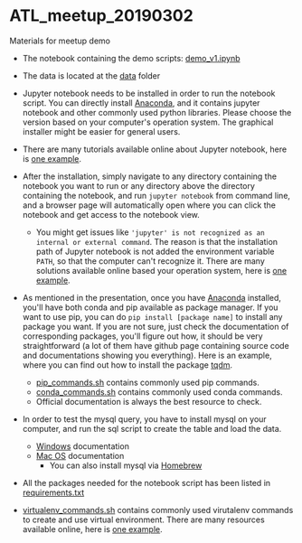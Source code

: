 # ATL_meetup_20190302
Materials for meetup demo

* The notebook containing the demo scripts: [demo_v1.ipynb](./notebook/demo_v1.ipynb)
* The data is located at the [data](./data/) folder
* Jupyter notebook needs to be installed in order to run the notebook script. You can directly install [Anaconda](https://www.anaconda.com/distribution/), and it contains jupyter notebook and other commonly used python libraries. Please choose the version based on your computer's operation system. The graphical installer might be easier for general users.
* There are many tutorials available online about Jupyter notebook, here is [one example](https://www.dataquest.io/blog/jupyter-notebook-tutorial/).
* After the installation, simply navigate to any directory containing the notebook you want to run or any directory above the directory containing the notebook, and run ``jupyter notebook`` from command line, and a browser page will automatically open where you can click the notebook and get access to the notebook view.
    * You might get issues like `'jupyter' is not recognized as an internal or external command`. The reason is that the installation path of Jupyter notebook is not added the environment variable `PATH`, so that the computer can't recognize it. There are many solutions available online based your operation system, here is [one example](https://stackoverflow.com/questions/52287117/jupyter-is-not-recognized-as-an-internal-or-external-command).
* As mentioned in the presentation, once you have [Anaconda](https://www.anaconda.com/distribution/) installed, you'll have both conda and pip available as package manager. If you want to use pip, you can do `pip install [package name]` to install any package you want. If you are not sure, just check the documentation of corresponding packages, you'll figure out how, it should be very straightforward (a lot of them have github page containing source code and documentations showing you everything). Here is an example, where you can find out how to install the package [tqdm](https://github.com/tqdm/tqdm).
    * [pip_commands.sh](./pip_commands.sh) contains commonly used pip commands.
    * [conda_commands.sh](./conda_commands.sh) contains commonly used conda commands.
    * Official documentation is always the best resource to check.

* In order to test the mysql query, you have to install mysql on your computer, and run the sql script to create the table and load the data. 
    * [Windows](https://dev.mysql.com/doc/refman/8.0/en/windows-installation.html) documentation
    * [Mac OS](https://dev.mysql.com/doc/refman/8.0/en/osx-installation.html) documentation
        * You can also install mysql via [Homebrew](https://gist.github.com/nrollr/3f57fc15ded7dddddcc4e82fe137b58e)

* All the packages needed for the notebook script has been listed in [requirements.txt](./requirements.txt)
* [virtualenv_commands.sh](./virtualenv_commands.sh) contains commonly used virutalenv commands to create and use virtual environment. There are many resources available online, here is [one example](https://docs.python-guide.org/dev/virtualenvs/).